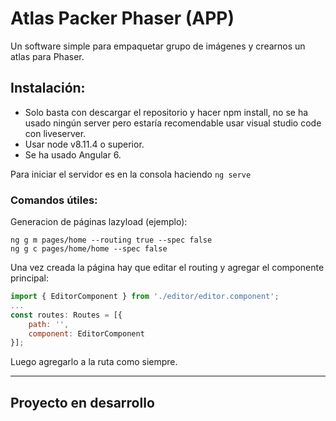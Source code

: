 # Atlas Packer Phaser (APP)
Un software simple para empaquetar grupo de imágenes y crearnos un atlas para Phaser.

## Instalación: 
- Solo basta con descargar el repositorio y hacer npm install, no se ha usado ningún server pero estaría recomendable usar visual studio code con liveserver.
- Usar node v8.11.4 o superior.
- Se ha usado Angular 6.

Para iniciar el servidor es en la consola haciendo 
```ng serve```

### Comandos útiles: 
Generacion de páginas lazyload (ejemplo): 
```
ng g m pages/home --routing true --spec false
ng g c pages/home/home --spec false
```

Una vez creada la página hay que editar el routing y agregar el componente principal: 
```javascript
import { EditorComponent } from './editor/editor.component';
...
const routes: Routes = [{
    path: '',
    component: EditorComponent
}];

```
Luego agregarlo a la ruta como siempre.

---

## Proyecto en desarrollo
